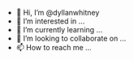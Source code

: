 - 👋 Hi, I’m @dyllanwhitney
- 👀 I’m interested in ...
- 🌱 I’m currently learning ...
- 💞️ I’m looking to collaborate on ...
- 📫 How to reach me ...

<!---
dyllanwhitney/dyllanwhitney is a ✨ special ✨ repository because its `README.md` (this file) appears on your GitHub profile.
You can click the Preview link to take a look at your changes.
--->

